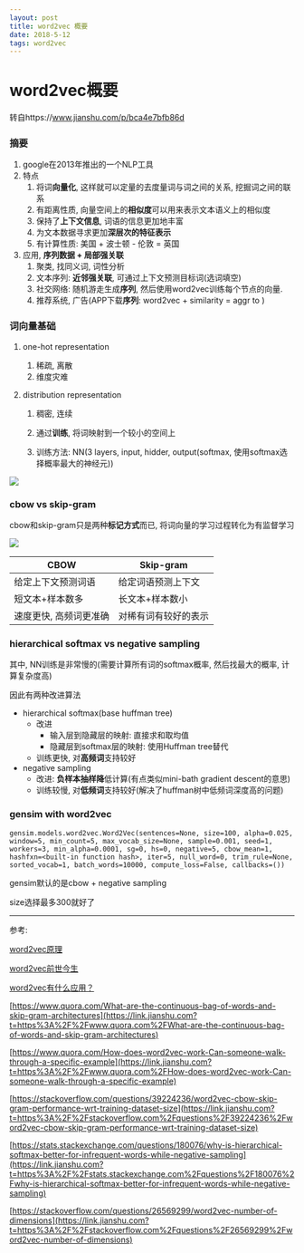 ```yaml
---
layout: post
title: word2vec 概要
date: 2018-5-12 
tags: word2vec
---
```


# word2vec概要

转自https://www.jianshu.com/p/bca4e7bfb86d



### 摘要

1.  google在2013年推出的一个NLP工具
2.  特点
    1.  将词**向量化**, 这样就可以定量的去度量词与词之间的关系, 挖掘词之间的联系
    2.  有距离性质, 向量空间上的**相似度**可以用来表示文本语义上的相似度
    3.  保持了**上下文信息**, 词语的信息更加地丰富
    4.  为文本数据寻求更加**深层次的特征表示**
    5.  有计算性质: 美国 \+ 波士顿 \- 伦敦 = 英国
3.  应用, **序列数据 \+ 局部强关联**
    1.  聚类, 找同义词, 词性分析
    2.  文本序列: **近邻强关联**, 可通过上下文预测目标词(选词填空)
    3.  社交网络: 随机游走生成**序列**, 然后使用word2vec训练每个节点的向量.
    4.  推荐系统, 广告(APP下载**序列**: word2vec + similarity = aggr to )

### 词向量基础

1.  one-hot representation

    1.  稀疏, 离散
    2.  维度灾难
2.  distribution representation

    1.  稠密, 连续

    2.  通过**训练**, 将词映射到一个较小的空间上

    3.  训练方法: NN(3 layers, input, hidder, output(softmax, 使用softmax选择概率最大的神经元))

![](https://upload-images.jianshu.io/upload_images/1629944-5f354d4b7a1198f6.png?imageMogr2/auto-orient/strip%7CimageView2/2/w/468)

### cbow vs skip-gram

cbow和skip-gram只是两种**标记方式**而已, 将词向量的学习过程转化为有监督学习

![](https://upload-images.jianshu.io/upload_images/1629944-740282092188213a.png?imageMogr2/auto-orient/strip%7CimageView2/2/w/694)

| CBOW                   | Skip-gram            |
| ---------------------- | -------------------- |
| 给定上下文预测词语     | 给定词语预测上下文   |
| 短文本+样本数多        | 长文本+样本数小      |
| 速度更快, 高频词更准确 | 对稀有词有较好的表示 |

###  hierarchical softmax vs negative sampling

其中, NN训练是非常慢的(需要计算所有词的softmax概率, 然后找最大的概率, 计算复杂度高)

因此有两种改进算法

*   hierarchical softmax(base huffman tree)
    *   改进
        *   输入层到隐藏层的映射: 直接求和取均值
        *   隐藏层到softmax层的映射: 使用Huffman tree替代
    *   训练更快, 对**高频词**支持较好
*   negative sampling
    *   改进: **负样本抽样降**低计算(有点类似mini-bath gradient descent的意思)
    *   训练较慢, 对**低频词**支持较好(解决了huffman树中低频词深度高的问题)

### gensim with word2vec

```
gensim.models.word2vec.Word2Vec(sentences=None, size=100, alpha=0.025, window=5, min_count=5, max_vocab_size=None, sample=0.001, seed=1, workers=3, min_alpha=0.0001, sg=0, hs=0, negative=5, cbow_mean=1, hashfxn=<built-in function hash>, iter=5, null_word=0, trim_rule=None, sorted_vocab=1, batch_words=10000, compute_loss=False, callbacks=())

```

gensim默认的是cbow + negative sampling

size选择最多300就好了

---

参考:

[word2vec原理](https://link.jianshu.com?t=http%3A%2F%2Fwww.cnblogs.com%2Fpinard%2Fp%2F7160330.html)

[word2vec前世今生](https://link.jianshu.com?t=http%3A%2F%2Fwww.cnblogs.com%2Filoveai%2Fp%2Fword2vec.html)

[word2vec有什么应用？](https://link.jianshu.com?t=https%3A%2F%2Fwww.zhihu.com%2Fquestion%2F25269336)

[https://www.quora.com/What-are-the-continuous-bag-of-words-and-skip-gram-architectures](https://link.jianshu.com?t=https%3A%2F%2Fwww.quora.com%2FWhat-are-the-continuous-bag-of-words-and-skip-gram-architectures)

[https://www.quora.com/How-does-word2vec-work-Can-someone-walk-through-a-specific-example](https://link.jianshu.com?t=https%3A%2F%2Fwww.quora.com%2FHow-does-word2vec-work-Can-someone-walk-through-a-specific-example)

[https://stackoverflow.com/questions/39224236/word2vec-cbow-skip-gram-performance-wrt-training-dataset-size](https://link.jianshu.com?t=https%3A%2F%2Fstackoverflow.com%2Fquestions%2F39224236%2Fword2vec-cbow-skip-gram-performance-wrt-training-dataset-size)

[https://stats.stackexchange.com/questions/180076/why-is-hierarchical-softmax-better-for-infrequent-words-while-negative-sampling](https://link.jianshu.com?t=https%3A%2F%2Fstats.stackexchange.com%2Fquestions%2F180076%2Fwhy-is-hierarchical-softmax-better-for-infrequent-words-while-negative-sampling)

[https://stackoverflow.com/questions/26569299/word2vec-number-of-dimensions](https://link.jianshu.com?t=https%3A%2F%2Fstackoverflow.com%2Fquestions%2F26569299%2Fword2vec-number-of-dimensions)